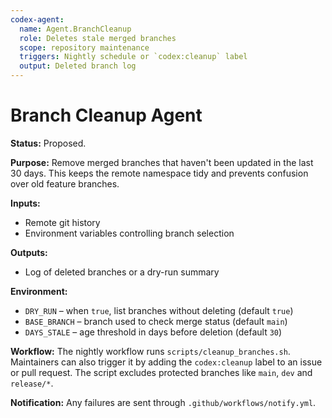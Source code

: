 ```yaml
---
codex-agent:
  name: Agent.BranchCleanup
  role: Deletes stale merged branches
  scope: repository maintenance
  triggers: Nightly schedule or `codex:cleanup` label
  output: Deleted branch log
---
```


# Branch Cleanup Agent

**Status:** Proposed.

**Purpose:** Remove merged branches that haven't been updated in the last 30 days.
This keeps the remote namespace tidy and prevents confusion over old feature
branches.

**Inputs:**

- Remote git history
- Environment variables controlling branch selection

**Outputs:**

- Log of deleted branches or a dry-run summary

**Environment:**

- `DRY_RUN` – when `true`, list branches without deleting (default `true`)
- `BASE_BRANCH` – branch used to check merge status (default `main`)
- `DAYS_STALE` – age threshold in days before deletion (default `30`)

**Workflow:**
The nightly workflow runs `scripts/cleanup_branches.sh`. Maintainers can also
trigger it by adding the `codex:cleanup` label to an issue or pull request.
The script excludes protected branches like `main`, `dev` and `release/*`.

**Notification:** Any failures are sent through `.github/workflows/notify.yml`.

